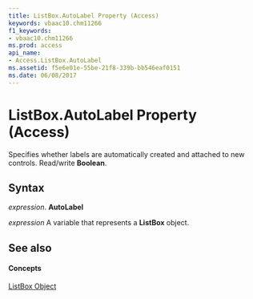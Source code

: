 ```yaml
---
title: ListBox.AutoLabel Property (Access)
keywords: vbaac10.chm11266
f1_keywords:
- vbaac10.chm11266
ms.prod: access
api_name:
- Access.ListBox.AutoLabel
ms.assetid: f5e6e01e-55be-21f8-339b-bb546eaf0151
ms.date: 06/08/2017
---
```



# ListBox.AutoLabel Property (Access)

Specifies whether labels are automatically created and attached to new controls. Read/write **Boolean**.


## Syntax

 _expression_. **AutoLabel**

 _expression_ A variable that represents a **ListBox** object.


## See also


#### Concepts


[ListBox Object](listbox-object-access.md)

